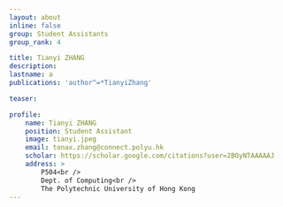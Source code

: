 ```yaml
---
layout: about
inline: false
group: Student Assistants
group_rank: 4

title: Tianyi ZHANG
description: 
lastname: a
publications: 'author^=*TianyiZhang'

teaser: 

profile:
    name: Tianyi ZHANG
    position: Student Assistant
    image: tianyi.jpeg
    email: tonax.zhang@connect.polyu.hk
    scholar: https://scholar.google.com/citations?user=2BOyNTAAAAAJ
    address: >
        P504<br />
        Dept. of Computing<br />
        The Polytechnic University of Hong Kong
---
```


<!-- # Student Assistants

**Wengyu ZHANG**

Student Assistant, Undergraduate Student, Department of Computing, The Hong Kong Polytechnic University

[Homepage](https://wengyuzhang.com)
[Google Scholar](https://scholar.google.com/citations?user=zgV2AIAAAAAJ)
[wengyu.zhang@connect.polyu.hk](mailto:wengyu.zhang@connect.polyu.hk) -->